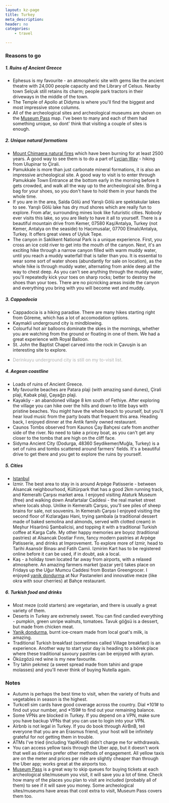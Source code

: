 ```yaml
---
layout: kz-page
title: Turkey
meta_description: 
header: no
categories:
    - travel

---
```


### Reasons to go


##### 1. Ruins of Ancient Greece

* Ephesus is my favourite - an atmospheric site with gems like the ancient theatre with 24,000 people capacity and the Library of Celsus. Nearby town Selçuk still retains its charm; people park tractors in their driveways in the middle of the town.
* The Temple of Apollo at Didyma is where you'll find the biggest and most impressive stone columns.
* All of the archeological sites and archeological museums are shown on the [Museum Pass](https://muze.gov.tr/MuseumPass) map. I've been to many and each of them had something unique, so dont' think that visiting a couple of sites is enough.


##### 2. Unique natural formations

* [Mount Chimaera natural fires][2] which have been burning for at least 2500 years. A good way to see them is to do a part of [Lycian Way][3] - hiking from Ulupinar to Çirali.
* Pamukkale is more than just carbonate mineral formations, it is also an impressive archeological site. A good way to visit is to enter through Pamukkale Town Entrance at the bottom early in the morning before it gets crowded, and walk all the way up to the archeological site. Bring a bag for your shoes, so you don't have to hold them in your hands the whole time.
* If you are in the area, Salda Gölü and Yarışlı Gölü are spektakular lakes to see. Yarışlı Gölü lake has dry mud shores which are really fun to explore. From afar, surrounding mines look like futuristic cities. Nobody ever visits this lake, so you are likely to have it all to yourself. There is a beautiful mountain drive from Kemer, 07580 Kaş/Antalya, Turkey (not Kemer, Antalya on the seaside) to Hacımusalar, 07700 Elmalı/Antalya, Turkey. It offers great views of Uyluk Tepe.
* The canyon in Saklikent National Park is a unique experience. First, you cross an ice cold river to get into the mouth of the canyon. Next, it's an exciting hike through a narrow canyon filled with warm muddy water, until you reach a muddy waterfall that is taller than you. It is essential to wear some sort of water shoes (abundantly for sale on location), as the whole hike is through muddy water, alternating from ankle deep all the way to chest deep. As you can't see anything through the muddy water, you'll repeatedly kick your toes on sharp rocks; better to destroy the shoes than your toes. There are no picnicking areas inside the canyon and everything you bring with you will become wet and muddy.


##### 3. Cappadocia

* Cappadocia is a hiking paradise. There are many hikes starting right from Göreme, which has a lot of accomodation options.
* Kaymakli underground city is mindblowing.
* Colourful hot air balloons dominate the skies in the mornings, whether you are watching from the ground or floating in one of them. We had a great experience with Royal Balloon.
* St. John the Baptist Chapel carved into the rock in Çavuşin is an interesting site to explore.
* <p style="color:#AEAEAE">Derinkuyu underground city is still on my to-visit list.</p>


##### 4. Aegean coastline

* Loads of ruins of Ancient Greece.
* My favourite beaches are Patara plaji (with amazing sand dunes), Çirali plaji, Kabak plaji, Çayağzı plaji.
* Kayaköy - an abandoned village 8 km south of Fethiye. After exploring the village you can hike over the hills and down to little bays with pristine beaches. You might have the whole beach to yourself, but you'll hear loud music from the party boats that frequent this area. Heading back, I enjoyed dinner at the Antik family owned restaurant.
* Caunos Tombs observed from Kaunos Çay Bahçesi cafe from another side of the river. No need to take a pricey boat, as you can't get any closer to the tombs that are high on the cliff face.
* Sidyma Ancient City (Dodurga, 48360 Seydikemer/Muğla, Turkey) is a set of ruins and tombs scattered around farmers' fields. It's a beautiful drive to get there and you get to explore the ruins by yourself.


##### 5. Cities

* [Istanbul][4]
* Izmir. The best area to stay in is around Arpège Patisserie - between Alsancak neighbourhood, Kültürpark that has a good 2km running track, and Kemeraltı Çarşısı market area. I enjoyed visiting Ataturk Museum (free) and walking down Anafartalar Caddesi - the real market street where locals shop. Unlike in Kemeraltı Çarşısı, you'll see piles of sheep brains for sale, not souvenirs. In Kemeraltı Çarşısı I enjoyed visiting the second floor of Kızlarağası Hani, trying şambala (a traditional dessert made of baked semolina and almonds, served with clotted cream) in Meşhur Hisarönü Şambalicisi, and topping it with a traditional Turkish coffee at Karga Cafe. My other happy memories are boyoz (traditional pastries) at Alsancak Dostlar Fırını, fancy modern pastries at Arpège Patisserie, and drinks at Improvement. To explore more of Izmir, head to Tarihi Asansör Binası and Fatih Camii. Izmirim Kart has to be registered online before it can be used, if in doubt, ask a local.
* Kaş - a holiday town located far away from airports, with a relaxed atmosphere. An amazing farmers market (pazar yeri) takes place on Fridays up the Uğur Mumcu Caddesi from Bostan Greengrocer. I enjoyed [yanik dondurma][6] at Nur Pastaneleri and innovative meze (like okra with sour cherries) at Bahçe restaurant.


##### 6. Turkish food and drinks

* Most meze (cold starters) are vegetarian, and there is usually a great variety of them.
* Deserts in Turkey are extremely sweet. You can find candied everything - pumpkin, green unripe walnuts, tomatoes. Tavuk göğsü is a dessert, but made from chicken meat. 
* [Yanik dondurma][6], burnt ice-cream made from local goat's milk, is amazing.
* Traditional Turkish breakfast (sometimes called Village breakfast) is an experience. Another way to start your day is heading to a börek place where these traditional savoury pastries can be enjoyed with ayran. 
* Öküzgözü red wine is my new favourite.
* Try tahin pekmez (a sweet spread made from tahini and grape molasses) and you'll never think of buying Nutella again.


### Notes

* Autumn is perhaps the best time to visit, when the variety of fruits and vegetables in season is the highest.
* Turkcell sim cards have good coverage across the country. Dial \*101# to find out your number, and \*159# to find out your remaining balance. 
* Some VPNs are blocked in Turkey. If you depend on a VPN, make sure you have backup VPNs that you can use to login into your VPN.
* Airbnb is not legal in Turkey. If you do book through AirBnB, tell everyone that you are an Erasmus friend, your host will be infinitely grateful for not getting them in trouble. 
* ATMs I've tried (including YapiKredi) didn't charge me for withdrawals. 
* You can access yellow taxis through the Uber app, but it doesn't work that well as drivers prefer other methods of engagement. All yellow taxis are on the meter and prices per ride are slightly cheaper than through the Uber app; works great at the airports too.
* [Museum Pass]((https://muze.gov.tr/MuseumPass)) is a great way to skip queues for buying tickets at each archeological site/museum you visit, it will save you a lot of time. Check how many of the places you plan to visit are included (probably all of them) to see if it will save you money. Some archeological sites/museums have areas that cost extra to visit, Museum Pass covers them too. 


[2]: https://en.wikipedia.org/wiki/Yanarta%C5%9F
[3]: https://en.wikipedia.org/wiki/Lycian_Way
[4]: /travel/istanbul/
[6]: https://www.fondazioneslowfood.com/en/ark-of-taste-slow-food/yanks-dondurma-burnt-ice-cream/

